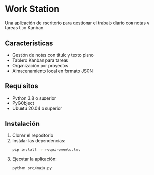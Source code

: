 # Work Station

Una aplicación de escritorio para gestionar el trabajo diario con notas y tareas tipo Kanban.

## Características

- Gestión de notas con título y texto plano
- Tablero Kanban para tareas
- Organización por proyectos
- Almacenamiento local en formato JSON

## Requisitos

- Python 3.8 o superior
- PyGObject
- Ubuntu 20.04 o superior

## Instalación

1. Clonar el repositorio
2. Instalar las dependencias:
   ```bash
   pip install -r requirements.txt
   ```
3. Ejecutar la aplicación:
   ```bash
   python src/main.py
   ``` 